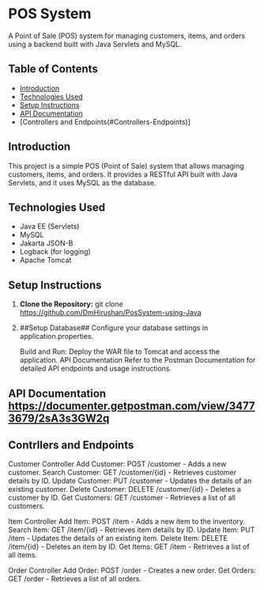 # POS System

A Point of Sale (POS) system for managing customers, items, and orders using a backend built with Java Servlets and MySQL.

## Table of Contents
- [Introduction](#introduction)
- [Technologies Used](#technologies-used)
- [Setup Instructions](#setup-instructions)
- [API Documentation](#api-documentation)
- [Controllers and Endpoints(#Controllers-Endpoints)]

## Introduction

This project is a simple POS (Point of Sale) system that allows managing customers, items, and orders. It provides a RESTful API built with Java Servlets, and it uses MySQL as the database.

## Technologies Used

- Java EE (Servlets)
- MySQL
- Jakarta JSON-B
- Logback (for logging)
- Apache Tomcat

## Setup Instructions

1. **Clone the Repository:**
   git clone https://github.com/DmHirushan/PosSystem-using-Java

2. ##Setup Database##
   Configure your database settings in application.properties.

   Build and Run: Deploy the WAR file to Tomcat and access the application.
   API Documentation
   Refer to the Postman Documentation for detailed API endpoints and usage instructions.


## API Documentation https://documenter.getpostman.com/view/34773679/2sA3s3GW2q

## Contrllers and Endpoints

Customer Controller
Add Customer: POST /customer - Adds a new customer.
Search Customer: GET /customer/{id} - Retrieves customer details by ID.
Update Customer: PUT /customer - Updates the details of an existing customer.
Delete Customer: DELETE /customer/{id} - Deletes a customer by ID.
Get Customers: GET /customer - Retrieves a list of all customers.

Item Controller
Add Item: POST /item - Adds a new item to the inventory.
Search Item: GET /item/{id} - Retrieves item details by ID.
Update Item: PUT /item - Updates the details of an existing item.
Delete Item: DELETE /item/{id} - Deletes an item by ID.
Get Items: GET /item - Retrieves a list of all items.

Order Controller
Add Order: POST /order - Creates a new order.
Get Orders: GET /order - Retrieves a list of all orders.


